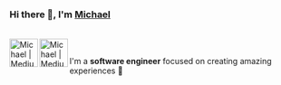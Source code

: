 ### Hi there 👋, I'm [Michael](https://michaelradu.cf)
<br/>
<a href="https://medium.com/@miihairadu">
  <img alt="Michael | Medium" width="50px" align="left" src="https://github.com/michaelraduu/michaelraduu/blob/master/itch.png">
</a>
<a href="https://medium.com/@miihairadu">
  <img alt="Michael | Medium" width="50px" align="left" src="https://github.com/michaelraduu/michaelraduu/blob/master/medium.png">
</a>
<br/>

I'm a **software engineer** focused on creating amazing experiences 🙌<br />


<!--
**michaelraduu/michaelraduu** is a ✨ _special_ ✨ repository because its `README.md` (this file) appears on your GitHub profile.

Here are some ideas to get you started:

- 🔭 I’m currently working on ...
- 🌱 I’m currently learning ...
- 👯 I’m looking to collaborate on ...
- 🤔 I’m looking for help with ...
- 💬 Ask me about ...
- 📫 How to reach me: ...
- 😄 Pronouns: ...
- ⚡ Fun fact: ...
-->
<!--## Find me around the web 🌎:
- <a href="https://michaelradu.cf">Personal Website</a> 💼
- Posting articles on <a href="https://medium.com/@miihairadu">Medium</a> 📹 ✍️
- Publishing games on <a href="https://michaelradu.itch.io/">Itch.io</a> 🏓
-->
